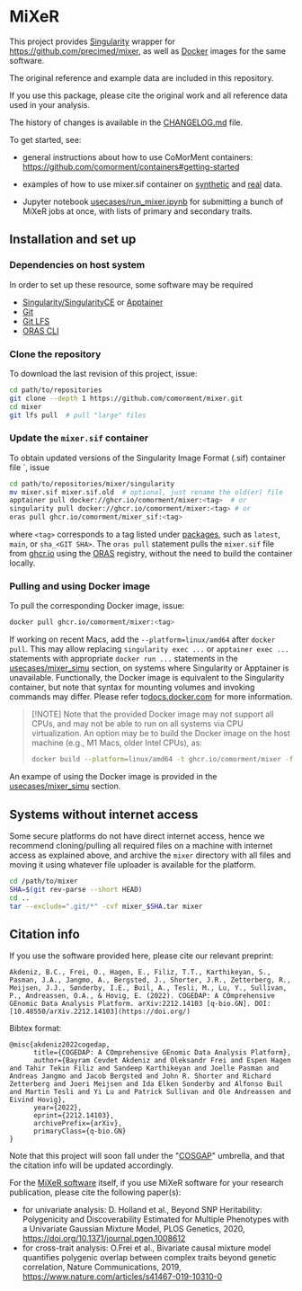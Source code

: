 # MiXeR

This project provides [Singularity](https://sylabs.io/singularity/) wrapper for <https://github.com/precimed/mixer>, 
as well as [Docker](https://www.docker.com/) images for the same software.

The original reference and example data are included in this repository.

If you use this package, please cite the original work and all reference data used in your analysis.

The history of changes is available in the [CHANGELOG.md](CHANGELOG.md) file.

To get started, see:

- general instructions about how to use CoMorMent containers: <https://github.com/comorment/containers#getting-started>

- examples of how to use mixer.sif container on [synthetic](usecases/mixer_simu.md) and [real](usecases/mixer_real.md) data.

- Jupyter notebook [usecases/run_mixer.ipynb](usecases/run_mixer.ipynb) for submitting a bunch of MiXeR jobs at once, with lists of primary and secondary traits. 

## Installation and set up

### Dependencies on host system

In order to set up these resource, some software may be required

- [Singularity/SingularityCE](https://sylabs.io/singularity/) or [Apptainer](https://apptainer.org)
- [Git](https://git-scm.com/)
- [Git LFS](https://git-lfs.com)
- [ORAS CLI](https://oras.land)

### Clone the repository

To download the last revision of this project, issue:

```bash
cd path/to/repositories
git clone --depth 1 https://github.com/comorment/mixer.git
cd mixer
git lfs pull  # pull "large" files
```

### Update the `mixer.sif` container

To obtain updated versions of the Singularity Image Format (.sif) container file `, issue

```bash
cd path/to/repositories/mixer/singularity
mv mixer.sif mixer.sif.old  # optional, just rename the old(er) file
apptainer pull docker://ghcr.io/comorment/mixer:<tag>  # or
singularity pull docker://ghcr.io/comorment/mixer:<tag> # or 
oras pull ghcr.io/comorment/mixer_sif:<tag>
```

where `<tag>` corresponds to a tag listed under [packages](https://github.com/comorment/mixer/pkgs/container/mixer), 
such as `latest`, `main`, or `sha_<GIT SHA>`. 
The `oras pull` statement pulls the `mixer.sif` file from [ghcr.io](https://github.com/comorment/mixer/pkgs/container/mixer_sif) using the [ORAS](https://oras.land) registry, without the need to build the container locally.

### Pulling and using Docker image

To pull the corresponding Docker image, issue:

```bash
docker pull ghcr.io/comorment/mixer:<tag>
```

If working on recent Macs, add the `--platform=linux/amd64` after `docker pull`. 
This may allow replacing `singularity exec ...` or `apptainer exec ...` statements with appropriate `docker run ...` statements in the [usecases/mixer_simu](usecases/mixer_simu#docker-details) section, 
on systems where Singularity or Apptainer is unavailable. 
Functionally, the Docker image is equivalent to the Singularity container, but note that syntax for mounting volumes and invoking commands may differ.
Please refer to[docs.docker.com](https://docs.docker.com) for more information.

> [!NOTE] Note that the provided Docker image may not support all CPUs, and may not be able to run on all systems via CPU virtualization.
> An option may be to build the Docker image on the host machine (e.g., M1 Macs, older Intel CPUs), as:
>
>```bash
>docker build --platform=linux/amd64 -t ghcr.io/comorment/mixer -f dockerfiles/mixer/Dockerfile .
>``` 

An exampe of using the Docker image is provided in the [usecases/mixer_simu](usecases/mixer_simu#docker-details) section.

## Systems without internet access

Some secure platforms do not have direct internet access, hence we recommend cloning/pulling all required files on a machine with internet access as explained above, and archive the `mixer` directory with all files and moving it using whatever file uploader is available for the platform.

```bash
cd /path/to/mixer
SHA=$(git rev-parse --short HEAD)
cd ..
tar --exclude=".git/*" -cvf mixer_$SHA.tar mixer
```

## Citation info

If you use the software provided here, please cite our relevant preprint:

```
Akdeniz, B.C., Frei, O., Hagen, E., Filiz, T.T., Karthikeyan, S., Pasman, J.A., Jangmo, A., Bergsted, J., Shorter, J.R., Zetterberg, R., Meijsen, J.J., Sønderby, I.E., Buil, A., Tesli, M., Lu, Y., Sullivan, P., Andreassen, O.A., & Hovig, E. (2022). COGEDAP: A COmprehensive GEnomic Data Analysis Platform. arXiv:2212.14103 [q-bio.GN]. DOI: [10.48550/arXiv.2212.14103](https://doi.org/)
```

Bibtex format:
```
@misc{akdeniz2022cogedap,
      title={COGEDAP: A COmprehensive GEnomic Data Analysis Platform}, 
      author={Bayram Cevdet Akdeniz and Oleksandr Frei and Espen Hagen and Tahir Tekin Filiz and Sandeep Karthikeyan and Joelle Pasman and Andreas Jangmo and Jacob Bergsted and John R. Shorter and Richard Zetterberg and Joeri Meijsen and Ida Elken Sonderby and Alfonso Buil and Martin Tesli and Yi Lu and Patrick Sullivan and Ole Andreassen and Eivind Hovig},
      year={2022},
      eprint={2212.14103},
      archivePrefix={arXiv},
      primaryClass={q-bio.GN}
}
```

Note that this project will soon fall under the "[COSGAP](https://cosgap.readthedocs.io/en/latest/)" umbrella, and that the citation info will be updated accordingly.

For the [MiXeR software](https://github.com/precimed/mixer) itself, if you use MiXeR software for your research publication, please cite the following paper(s):

* for univariate analysis: D. Holland et al., Beyond SNP Heritability: Polygenicity and Discoverability Estimated for Multiple Phenotypes with a Univariate Gaussian Mixture Model, PLOS Genetics, 2020, https://doi.org/10.1371/journal.pgen.1008612
* for cross-trait analysis: O.Frei et al., Bivariate causal mixture model quantifies polygenic overlap between complex traits beyond genetic correlation, Nature Communications, 2019, https://www.nature.com/articles/s41467-019-10310-0
